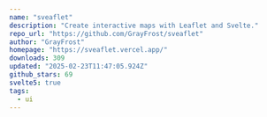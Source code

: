 ```yaml
---
name: "sveaflet"
description: "Create interactive maps with Leaflet and Svelte."
repo_url: "https://github.com/GrayFrost/sveaflet"
author: "GrayFrost"
homepage: "https://sveaflet.vercel.app/"
downloads: 309
updated: "2025-02-23T11:47:05.924Z"
github_stars: 69
svelte5: true
tags: 
  - ui
---
```

